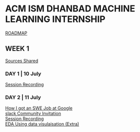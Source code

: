 # ACM ISM DHANBAD MACHINE LEARNING INTERNSHIP   
[ROADMAP]()
## WEEK 1   
[Sources Shared](https://drive.google.com/drive/folders/1gCqtfG3NTapGiPJGgHsajWbi1FpbG9xp?usp=sharing)    
### DAY 1 | 10 July   
[Session Recording](https://www.dropbox.com/sh/wkwm1di477x5k0y/AABHhBxbE9VFT4NgynXsYV0Qa?dl=0)    
### DAY 2 | 11 July   
[How I got an SWE Job at Google](https://www.youtube.com/watch?v=EXKBE4VJtLY&feature=youtu.be)    
[slack Community Invitation](https://join.slack.com/t/acmml/shared_invite/zt-fjzx9l9z-2rN30P_Uo64HKUK8s~SZWQ)   
[Session Recording]()   
[EDA Using data visulaisation (Extra)](https://medium.com/@shantanu0707/analysing-stackoverflows-users-7547424f4432)


